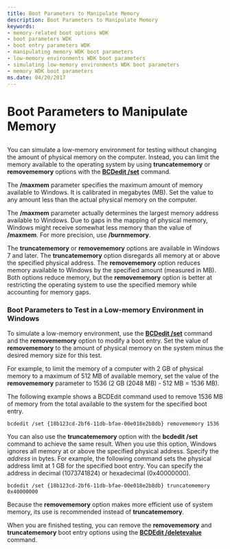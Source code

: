```yaml
---
title: Boot Parameters to Manipulate Memory
description: Boot Parameters to Manipulate Memory
keywords:
- memory-related boot options WDK
- boot parameters WDK
- boot entry parameters WDK
- manipulating memory WDK boot parameters
- low-memory environments WDK boot parameters
- simulating low-memory environments WDK boot parameters
- memory WDK boot parameters
ms.date: 04/20/2017
---
```


# Boot Parameters to Manipulate Memory


## <span id="ddk_boot_parameters_to_manipulate_memory_tools"></span><span id="DDK_BOOT_PARAMETERS_TO_MANIPULATE_MEMORY_TOOLS"></span>


You can simulate a low-memory environment for testing without changing the amount of physical memory on the computer. Instead, you can limit the memory available to the operating system by using **truncatememory** or **removememory** options with the [**BCDedit /set**](./bcdedit--set.md) command.

The **/maxmem** parameter specifies the maximum amount of memory available to Windows. It is calibrated in megabytes (MB). Set the value to any amount less than the actual physical memory on the computer.

The **/maxmem** parameter actually determines the largest memory address available to Windows. Due to gaps in the mapping of physical memory, Windows might receive somewhat less memory than the value of **/maxmem**. For more precision, use **/burnmemory**.

The **truncatememory** or **removememory** options are available in Windows 7 and later. The **truncatememory** option disregards all memory at or above the specified physical address. The **removememory** option reduces memory available to Windows by the specified amount (measured in MB). Both options reduce memory, but the **removememory** option is better at restricting the operating system to use the specified memory while accounting for memory gaps.

### <span id="boot_parameters_to_test_in_a_low_memory_environment_in_windows_vista_a"></span><span id="BOOT_PARAMETERS_TO_TEST_IN_A_LOW_MEMORY_ENVIRONMENT_IN_WINDOWS_VISTA_A"></span>Boot Parameters to Test in a Low-memory Environment in Windows

To simulate a low-memory environment, use the [**BCDedit /set**](./bcdedit--set.md) command and the **removememory** option to modify a boot entry. Set the value of **removememory** to the amount of physical memory on the system minus the desired memory size for this test.

For example, to limit the memory of a computer with 2 GB of physical memory to a maximum of 512 MB of available memory, set the value of the **removememory** parameter to 1536 (2 GB (2048 MB) - 512 MB = 1536 MB).

The following example shows a BCDEdit command used to remove 1536 MB of memory from the total available to the system for the specified boot entry.

```
bcdedit /set {18b123cd-2bf6-11db-bfae-00e018e2b8db} removememory 1536
```

You can also use the **truncatememory** option with the **bcdedit /set** command to achieve the same result. When you use this option, Windows ignores all memory at or above the specified physical address. Specify the *address* in bytes. For example, the following command sets the physical address limit at 1 GB for the specified boot entry. You can specify the address in decimal (1073741824) or hexadecimal (0x40000000).

```
bcdedit /set {18b123cd-2bf6-11db-bfae-00e018e2b8db} truncatememory 0x40000000
```

Because the **removememory** option makes more efficient use of system memory, its use is recommended instead of **truncatememory**.

When you are finished testing, you can remove the **removememory** and **truncatememory** boot entry options using the [**BCDEdit /deletevalue**](./bcdedit--deletevalue.md) command.

 

